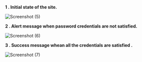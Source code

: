 **1 . Initial state of the site.**

![Screenshot (5)](https://github.com/Mukilan-Gunasekaran/Sign-in-page/assets/118257070/bfa57a88-2d1e-4bc2-8e81-f8a4702abddb)

**2 . Alert message when password credentials are not satisfied.**

![Screenshot (6)](https://github.com/Mukilan-Gunasekaran/Sign-in-page/assets/118257070/5c52d05d-62d3-401e-a60c-8382cfc8e7ac)

**3 . Success message whean all the credentials are satisfied .**

![Screenshot (7)](https://github.com/Mukilan-Gunasekaran/Sign-in-page/assets/118257070/fda248ea-0435-42af-9173-0a5e303b9903)



